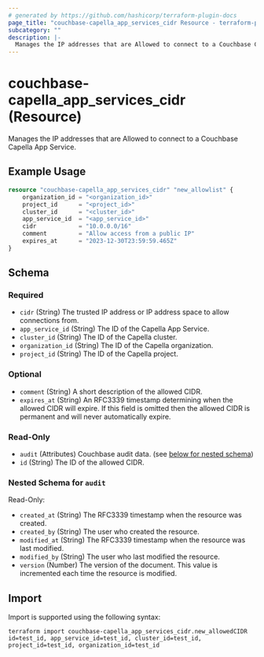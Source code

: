 ```yaml
---
# generated by https://github.com/hashicorp/terraform-plugin-docs
page_title: "couchbase-capella_app_services_cidr Resource - terraform-provider-couchbase-capella"
subcategory: ""
description: |-
  Manages the IP addresses that are Allowed to connect to a Couchbase Capella App Service.
---
```


# couchbase-capella_app_services_cidr (Resource)

Manages the IP addresses that are Allowed to connect to a Couchbase Capella App Service.

## Example Usage

```terraform
resource "couchbase-capella_app_services_cidr" "new_allowlist" {
    organization_id = "<organization_id>"
    project_id      = "<project_id>"
    cluster_id      = "<cluster_id>"
    app_service_id  = "<app_service_id>"
    cidr            = "10.0.0.0/16"
    comment         = "Allow access from a public IP"
    expires_at      = "2023-12-30T23:59:59.465Z"
}
```

<!-- schema generated by tfplugindocs -->
## Schema

### Required

- `cidr` (String) The trusted IP address or IP address space to allow connections from.
- `app_service_id` (String) The ID of the Capella App Service.
- `cluster_id` (String) The ID of the Capella cluster.
- `organization_id` (String) The ID of the Capella organization.
- `project_id` (String) The ID of the Capella project.

### Optional

- `comment` (String) A short description of the allowed CIDR.
- `expires_at` (String) An RFC3339 timestamp determining when the allowed CIDR will expire. If this field is omitted then the allowed CIDR is permanent and will never automatically expire.

### Read-Only

- `audit` (Attributes) Couchbase audit data. (see [below for nested schema](#nestedatt--audit))
- `id` (String) The ID of the allowed CIDR.

<a id="nestedatt--audit"></a>
### Nested Schema for `audit`

Read-Only:

- `created_at` (String) The RFC3339 timestamp when the resource was created.
- `created_by` (String) The user who created the resource.
- `modified_at` (String) The RFC3339 timestamp when the resource was last modified.
- `modified_by` (String) The user who last modified the resource.
- `version` (Number) The version of the document. This value is incremented each time the resource is modified.

## Import

Import is supported using the following syntax:

```shell
terraform import couchbase-capella_app_services_cidr.new_allowedCIDR id=test_id, app_service_id=test_id, cluster_id=test_id, project_id=test_id, organization_id=test_id
```
